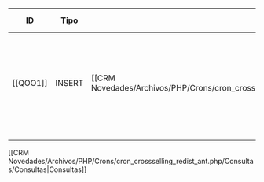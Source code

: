 | ID<br>   | Tipo   | Archivo Origen                                                                                                             | Modulo Funcional | Base de Datos    | Tablas Afectadas | Joins | Objetivo                                                                              | Impacto   | Observacion |
| -------- | ------ | -------------------------------------------------------------------------------------------------------------------------- | ---------------- | ---------------- | ---------------- | ----- | ------------------------------------------------------------------------------------- | --------- | ----------- |
| [[QOO1]] | INSERT | [[CRM Novedades/Archivos/PHP/Crons/cron_crossselling_redist_ant.php/Consultas/Consultas\|cron_crosselling_redist_ant.php]] | Reasignación     | gyssrl_novedades | sw_operaciones   | -     | Crear nuevas operaciones copiando las anteriores, pero asignadas a vendedores activos | Escritura |             |
|          |        |                                                                                                                            |                  |                  |                  |       |                                                                                       |           |             |
|          |        |                                                                                                                            |                  |                  |                  |       |                                                                                       |           |             |

[[CRM Novedades/Archivos/PHP/Crons/cron_crossselling_redist_ant.php/Consultas/Consultas|Consultas]]